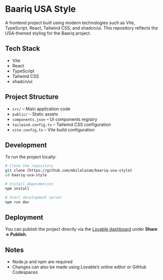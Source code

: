 # Baariq USA Style

A frontend project built using modern technologies such as Vite, TypeScript, React, Tailwind CSS, and shadcn/ui. This repository reflects the USA-themed styling for the Baariq project.

## Tech Stack

- Vite
- React
- TypeScript
- Tailwind CSS
- shadcn/ui

## Project Structure

- `src/` – Main application code
- `public/` – Static assets
- `components.json` – UI components registry
- `tailwind.config.ts` – Tailwind CSS configuration
- `vite.config.ts` – Vite build configuration

## Development

To run the project locally:

```bash
# Clone the repository
git clone (https://github.com/mbilalazam/baariq-usa-style)
cd baariq-usa-style

# Install dependencies
npm install

# Start development server
npm run dev
```

## Deployment

You can publish the project directly via the [Lovable dashboard](https://lovable.dev/projects/350372a4-c290-4142-9b18-51e543d7a7c1) under **Share → Publish**.

## Notes

- Node.js and npm are required
- Changes can also be made using Lovable’s online editor or GitHub Codespaces

